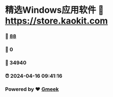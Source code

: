 # 精选Windows应用软件 :link: https://store.kaokit.com 
### :page_facing_up: [88](https://store.kaokit.com/tag.html) 
### :speech_balloon: 0 
### :hibiscus: 34940 
### :alarm_clock: 2024-04-16 09:41:16 
### Powered by :heart: [Gmeek](https://github.com/Meekdai/Gmeek)
